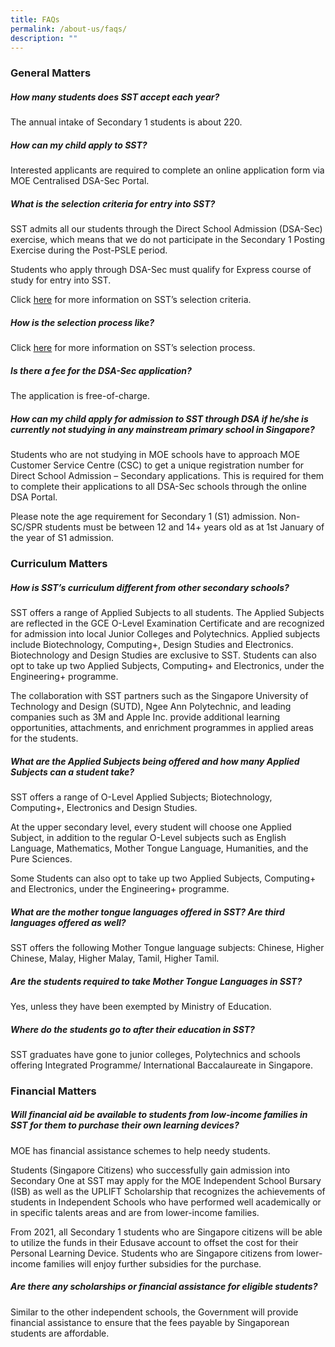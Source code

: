 ```yaml
---
title: FAQs
permalink: /about-us/faqs/
description: ""
---
```

### General Matters
##### How many students does SST accept each year?

The annual intake of Secondary 1 students is about 220.

##### How can my child apply to SST?
Interested applicants are required to complete an online application form via MOE Centralised DSA-Sec Portal.

##### What is the selection criteria for entry into SST?
SST admits all our students through the Direct School Admission (DSA-Sec) exercise, which means that we do not participate in the Secondary 1 Posting Exercise during the Post-PSLE period.

Students who apply through DSA-Sec must qualify for Express course of study for entry into SST.

Click [here](https://www.sst.edu.sg/admission/selection-criteria/) for more information on SST’s selection criteria.

##### How is the selection process like?
Click [here](https://www.sst.edu.sg/admission/secondary-1-admission/) for more information on SST’s selection process.

##### Is there a fee for the DSA-Sec application?
The application is free-of-charge.

##### How can my child apply for admission to SST through DSA if he/she is currently not studying in any mainstream primary school in Singapore?
Students who are not studying in MOE schools have to approach MOE Customer Service Centre (CSC) to get a unique registration number for Direct School Admission – Secondary applications. This is required for them to complete their applications to all DSA-Sec schools through the online DSA Portal.

Please note the age requirement for Secondary 1 (S1) admission. Non-SC/SPR students must be between 12 and 14+ years old as at 1st January of the year of S1 admission.

### Curriculum Matters

##### How is SST’s curriculum different from other secondary schools?
SST offers a range of Applied Subjects to all students. The Applied Subjects are reflected in the GCE O-Level Examination Certificate and are recognized for admission into local Junior Colleges and Polytechnics. Applied subjects include Biotechnology, Computing+, Design Studies and Electronics. Biotechnology and Design Studies are exclusive to SST. Students can also opt to take up two Applied Subjects, Computing+ and Electronics, under the Engineering+ programme.

The collaboration with SST partners such as the Singapore University of Technology and Design (SUTD), Ngee Ann Polytechnic, and leading companies such as 3M and Apple Inc. provide additional learning opportunities, attachments, and enrichment programmes in applied areas for the students.

##### What are the Applied Subjects being offered and how many Applied Subjects can a student take?
SST offers a range of O-Level Applied Subjects; Biotechnology, Computing+, Electronics and Design Studies.

At the upper secondary level, every student will choose one Applied Subject, in addition to the regular O-Level subjects such as English Language, Mathematics, Mother Tongue Language, Humanities, and the Pure Sciences.

Some Students can also opt to take up two Applied Subjects, Computing+ and Electronics, under the Engineering+ programme.

##### What are the mother tongue languages offered in SST? Are third languages offered as well?
SST offers the following Mother Tongue language subjects: Chinese, Higher Chinese, Malay, Higher Malay, Tamil, Higher Tamil.

##### Are the students required to take Mother Tongue Languages in SST?
Yes, unless they have been exempted by Ministry of Education.

##### Where do the students go to after their education in SST?
SST graduates have gone to junior colleges, Polytechnics and schools offering Integrated Programme/ International Baccalaureate in Singapore.


### Financial Matters

##### Will financial aid be available to students from low-income families in SST for them to purchase their own learning devices?
MOE has financial assistance schemes to help needy students.

Students (Singapore Citizens) who successfully gain admission into Secondary One at SST may apply for the MOE Independent School Bursary (ISB) as well as the UPLIFT Scholarship that recognizes the achievements of students in Independent Schools who have performed well academically or in specific talents areas and are from lower-income families.

From 2021, all Secondary 1 students who are Singapore citizens will be able to utilize the funds in their Edusave account to offset the cost for their Personal Learning Device. Students who are Singapore citizens from lower-income families will enjoy further subsidies for the purchase.

##### Are there any scholarships or financial assistance for eligible students?
Similar to the other independent schools, the Government will provide  financial assistance to ensure that the fees payable by Singaporean students are affordable.